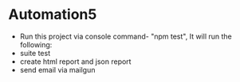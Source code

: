 # Automation5
<ul>
<li>Run this project via console command- "npm test", It will run the following:
<li> suite test
<li> create html report and json report
<li> send email via mailgun
